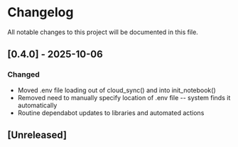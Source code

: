 # Changelog
All notable changes to this project will be documented in this file.

## [0.4.0] - 2025-10-06
### Changed
- Moved .env file loading out of cloud_sync() and into init_notebook()
- Removed need to manually specify location of .env file -- system finds it automatically
- Routine dependabot updates to libraries and automated actions

## [Unreleased]